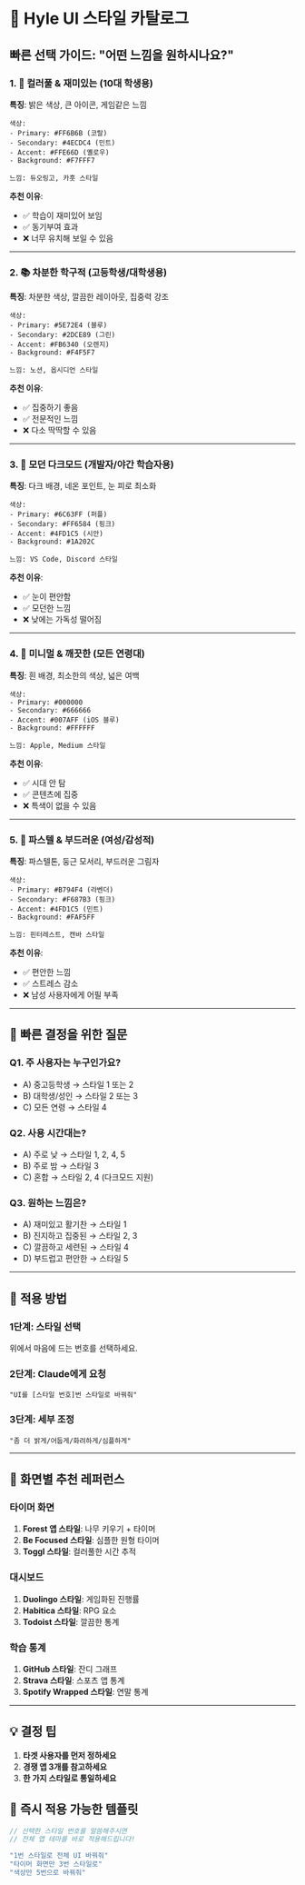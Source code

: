# 🎨 Hyle UI 스타일 카탈로그

## 빠른 선택 가이드: "어떤 느낌을 원하시나요?"

### 1. 🌈 **컬러풀 & 재미있는** (10대 학생용)
**특징**: 밝은 색상, 큰 아이콘, 게임같은 느낌
```
색상: 
- Primary: #FF6B6B (코랄)
- Secondary: #4ECDC4 (민트)
- Accent: #FFE66D (옐로우)
- Background: #F7FFF7

느낌: 듀오링고, 카훗 스타일
```
**추천 이유**: 
- ✅ 학습이 재미있어 보임
- ✅ 동기부여 효과
- ❌ 너무 유치해 보일 수 있음

---

### 2. 📚 **차분한 학구적** (고등학생/대학생용)
**특징**: 차분한 색상, 깔끔한 레이아웃, 집중력 강조
```
색상:
- Primary: #5E72E4 (블루)
- Secondary: #2DCE89 (그린)
- Accent: #FB6340 (오렌지)
- Background: #F4F5F7

느낌: 노션, 옵시디언 스타일
```
**추천 이유**:
- ✅ 집중하기 좋음
- ✅ 전문적인 느낌
- ❌ 다소 딱딱할 수 있음

---

### 3. 🌙 **모던 다크모드** (개발자/야간 학습자용)
**특징**: 다크 배경, 네온 포인트, 눈 피로 최소화
```
색상:
- Primary: #6C63FF (퍼플)
- Secondary: #FF6584 (핑크)
- Accent: #4FD1C5 (시안)
- Background: #1A202C

느낌: VS Code, Discord 스타일
```
**추천 이유**:
- ✅ 눈이 편안함
- ✅ 모던한 느낌
- ❌ 낮에는 가독성 떨어짐

---

### 4. 🍃 **미니멀 & 깨끗한** (모든 연령대)
**특징**: 흰 배경, 최소한의 색상, 넓은 여백
```
색상:
- Primary: #000000
- Secondary: #666666
- Accent: #007AFF (iOS 블루)
- Background: #FFFFFF

느낌: Apple, Medium 스타일
```
**추천 이유**:
- ✅ 시대 안 탐
- ✅ 콘텐츠에 집중
- ❌ 특색이 없을 수 있음

---

### 5. 🌸 **파스텔 & 부드러운** (여성/감성적)
**특징**: 파스텔톤, 둥근 모서리, 부드러운 그림자
```
색상:
- Primary: #B794F4 (라벤더)
- Secondary: #F687B3 (핑크)
- Accent: #4FD1C5 (민트)
- Background: #FAF5FF

느낌: 핀터레스트, 캔바 스타일
```
**추천 이유**:
- ✅ 편안한 느낌
- ✅ 스트레스 감소
- ❌ 남성 사용자에게 어필 부족

---

## 🎯 빠른 결정을 위한 질문

### Q1. 주 사용자는 누구인가요?
- A) 중고등학생 → 스타일 1 또는 2
- B) 대학생/성인 → 스타일 2 또는 3
- C) 모든 연령 → 스타일 4

### Q2. 사용 시간대는?
- A) 주로 낮 → 스타일 1, 2, 4, 5
- B) 주로 밤 → 스타일 3
- C) 혼합 → 스타일 2, 4 (다크모드 지원)

### Q3. 원하는 느낌은?
- A) 재미있고 활기찬 → 스타일 1
- B) 진지하고 집중된 → 스타일 2, 3
- C) 깔끔하고 세련된 → 스타일 4
- D) 부드럽고 편안한 → 스타일 5

---

## 🚀 적용 방법

### 1단계: 스타일 선택
위에서 마음에 드는 번호를 선택하세요.

### 2단계: Claude에게 요청
```
"UI를 [스타일 번호]번 스타일로 바꿔줘"
```

### 3단계: 세부 조정
```
"좀 더 밝게/어둡게/화려하게/심플하게"
```

---

## 📱 화면별 추천 레퍼런스

### 타이머 화면
1. **Forest 앱 스타일**: 나무 키우기 + 타이머
2. **Be Focused 스타일**: 심플한 원형 타이머
3. **Toggl 스타일**: 컬러풀한 시간 추적

### 대시보드
1. **Duolingo 스타일**: 게임화된 진행률
2. **Habitica 스타일**: RPG 요소
3. **Todoist 스타일**: 깔끔한 통계

### 학습 통계
1. **GitHub 스타일**: 잔디 그래프
2. **Strava 스타일**: 스포츠 앱 통계
3. **Spotify Wrapped 스타일**: 연말 통계

---

## 💡 결정 팁

1. **타겟 사용자를 먼저 정하세요**
2. **경쟁 앱 3개를 참고하세요**
3. **한 가지 스타일로 통일하세요**

## 🎨 즉시 적용 가능한 템플릿

```dart
// 선택한 스타일 번호를 말씀해주시면
// 전체 앱 테마를 바로 적용해드립니다!

"1번 스타일로 전체 UI 바꿔줘"
"타이머 화면만 3번 스타일로"
"색상만 5번으로 바꿔줘"
```